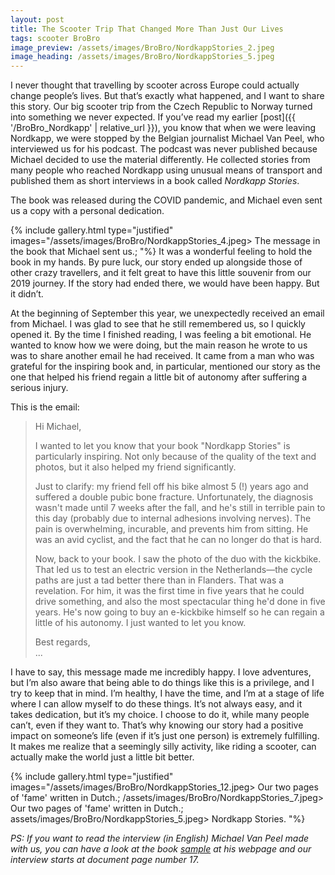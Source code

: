 ```yaml
---
layout: post
title: The Scooter Trip That Changed More Than Just Our Lives
tags: scooter BroBro
image_preview: /assets/images/BroBro/NordkappStories_2.jpeg
image_heading: /assets/images/BroBro/NordkappStories_5.jpeg
---
```


I never thought that travelling by scooter across Europe could actually change people’s lives. But that’s exactly what happened, and I want to share this story. Our big scooter trip from the Czech Republic to Norway turned into something we never expected. If you’ve read my earlier [post]({{ '/BroBro_Nordkapp' | relative_url }}), you know that when we were leaving Nordkapp, we were stopped by the Belgian journalist Michael Van Peel, who interviewed us for his podcast. The podcast was never published because Michael decided to use the material differently. He collected stories from many people who reached Nordkapp using unusual means of transport and published them as short interviews in a book called *Nordkapp Stories*.

The book was released during the COVID pandemic, and Michael even sent us a copy with a personal dedication.

{% include gallery.html 
	type="justified" 
	images="/assets/images/BroBro/NordkappStories_4.jpeg> The message in the book that Michael sent us.;
			"%}
It was a wonderful feeling to hold the book in my hands. By pure luck, our story ended up alongside those of other crazy travellers, and it felt great to have this little souvenir from our 2019 journey. If the story had ended there, we would have been happy. But it didn’t.

At the beginning of September this year, we unexpectedly received an email from Michael. I was glad to see that he still remembered us, so I quickly opened it. By the time I finished reading, I was feeling a bit emotional. He wanted to know how we were doing, but the main reason he wrote to us was to share another email he had received. It came from a man who was grateful for the inspiring book and, in particular, mentioned our story as the one that helped his friend regain a little bit of autonomy after suffering a serious injury.

This is the email:

>Hi Michael,
>
>I wanted to let you know that your book "Nordkapp Stories" is particularly inspiring. 
>Not only because of the quality of the text and photos, but it also helped my friend 
>significantly.
>
>Just to clarify: my friend fell off his bike almost 5 (!) years ago and suffered a 
>double pubic bone fracture. Unfortunately, the diagnosis wasn't made until 7 weeks 
>after the fall, and he's still in terrible pain to this day (probably due to internal 
>adhesions involving nerves). The pain is overwhelming, incurable, and prevents him 
>from sitting. He was an avid cyclist, and the fact that he can no longer do that 
>is hard.
>
>Now, back to your book. I saw the photo of the duo with the kickbike. That led
>us to test an electric version in the Netherlands—the cycle paths are just a 
>tad better there than in Flanders. That was a revelation. For him, it was the
>first time in five years that he could drive something, and also the most spectacular 
>thing he'd done in five years. He's now going to buy an e-kickbike himself so he
>can regain a little of his autonomy. I just wanted to let you know.
>
>Best regards, <br>
>...

I have to say, this message made me incredibly happy. I love adventures, but I’m also aware that being able to do things like this is a privilege, and I try to keep that in mind. I’m healthy, I have the time, and I’m at a stage of life where I can allow myself to do these things. It’s not always easy, and it takes dedication, but it’s my choice. I choose to do it, while many people can’t, even if they want to. That’s why knowing our story had a positive impact on someone’s life (even if it’s just one person) is extremely fulfilling. It makes me realize that a seemingly silly activity, like riding a scooter, can actually make the world just a little bit better.

{% include gallery.html 
	type="justified" 
	images="/assets/images/BroBro/NordkappStories_12.jpeg> Our two pages of 'fame' written in Dutch.;
			/assets/images/BroBro/NordkappStories_7.jpeg> Our two pages of 'fame' written in Dutch.;
			assets/images/BroBro/NordkappStories_5.jpeg> Nordkapp Stories.
			"%}

*PS: If you want to read the interview (in English) Michael Van Peel made with us, you can have a look at the book [sample](https://www.michaelvanpeel.be/download/excerpt_NS_lores_EN.pdf?_gl=1*7my2om*_ga*MTM5MDYwNTg5My4xNzU5NTEyMDAw*_ga_TBSW8R7218*czE3NTk1MTE5OTkkbzEkZzEkdDE3NTk1MTIwNzckajYwJGwwJGgw) at his webpage and our interview starts at document page number 17.*

